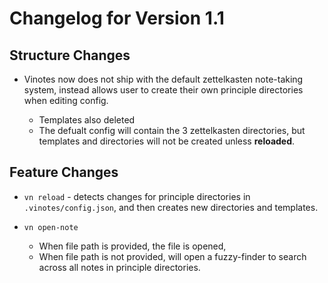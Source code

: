 # Changelog for Version 1.1

## Structure Changes

- Vinotes now does not ship with the default zettelkasten note-taking system, instead allows user to create their own principle directories when editing config.

  - Templates also deleted
  - The defualt config will contain the 3 zettelkasten directories, but templates and directories will not be created unless **reloaded**.

## Feature Changes

- `vn reload` - detects changes for principle directories in `.vinotes/config.json`, and then creates new directories and templates.
- `vn open-note`

  - When file path is provided, the file is opened,
  - When file path is not provided, will open a fuzzy-finder to search across all notes in principle directories.
